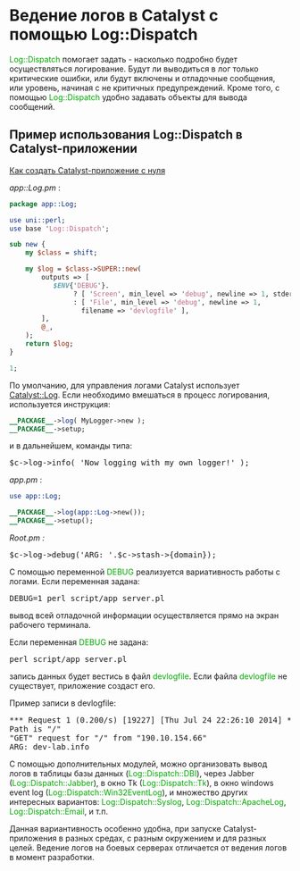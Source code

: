 ﻿# Ведение логов в Catalyst с помощью Log::Dispatch

<font color="#00aa00">Log::Dispatch</font> помогает задать - насколько подробно будет осуществляться логирование. Будут ли выводиться в лог только критические ошибки, или будут включены и отладочные сообщения, или уровень, начиная с не критичных предупреждений. Кроме того, с помощью <font color="#00aa00">Log::Dispatch</font> удобно задавать объекты для вывода сообщений.

## Пример использования Log::Dispatch в Catalyst-приложении

<a href="Catalyst_intro.md" target="_blank">Как создать Catalyst-приложение с нуля</a>

*app::Log.pm* :

```perl
package app::Log;

use uni::perl;
use base 'Log::Dispatch';

sub new {
    my $class = shift;

    my $log = $class->SUPER::new(
        outputs => [
           $ENV{'DEBUG'}.
                ? [ 'Screen', min_level => 'debug', newline => 1, stderr => 1 ]
                : [ 'File', min_level => 'debug', newline => 1, 
                  filename => 'devlogfile' ],
        ],
        @_,
    );
    return $log;
}

1;
```

По умолчанию, для управления логами Catalyst использует <a href="Catalyst_Log.md">Catalyst::Log</a>. Если необходимо вмешаться в процесс логирования, используется инструкция:

```perl
__PACKAGE__->log( MyLogger->new );
__PACKAGE__->setup;
```

и в дальнейшем, команды типа:
<pre>$c->log->info( 'Now logging with my own logger!' );</pre>

*app.pm* :

```perl
use app::Log;

__PACKAGE__->log(app::Log->new());
__PACKAGE__->setup();
```

*Root.pm :*

<pre>$c->log->debug('ARG: '.$c->stash->{domain});</pre>

С помощью переменной <font color="#00aa00">DEBUG</font> реализуется вариативность работы с логами. Если переменная задана:
<pre>DEBUG=1 perl script/app_server.pl</pre>
вывод всей отладочной информации осуществляется прямо на экран рабочего терминала.

Если переменная <font color="#00aa00">DEBUG</font> не задана:
<pre>perl script/app_server.pl</pre>

запись данных будет вестись в файл <font color="#00aa00">devlogfile</font>. Если файла <font color="#00aa00">devlogfile</font> не существует, приложение создаст его.

Пример записи в devlogfile:
<pre>
*** Request 1 (0.200/s) [19227] [Thu Jul 24 22:26:10 2014] ***
Path is "/"
"GET" request for "/" from "190.10.154.66"
ARG: dev-lab.info
</pre>

С помощью дополнительных модулей, можно организовать вывод логов в таблицы базы данных (<font color="#00aa00">Log::Dispatch::DBI</font>), через Jabber (<font color="#00aa00">Log::Dispatch::Jabber</font>), в окно Tk (<font color="#00aa00">Log::Dispatch::Tk</font>), в окно windows event log (<font color="#00aa00">Log::Dispatch::Win32EventLog</font>), и множество других интересных вариантов: <font color="#00aa00">Log::Dispatch::Syslog</font>, <font color="#00aa00">Log::Dispatch::ApacheLog</font>, <font color="#00aa00">Log::Dispatch::Email</font>, и т.п.

Данная вариантивность особенно удобна, при запуске Catalyst-приложения в разных средах, с разным окружением и для разных целей. Ведение логов на боевых серверах отличается от ведения логов в момент разработки.

